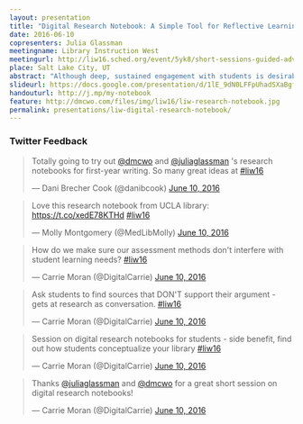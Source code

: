 ```yaml
---
layout: presentation
title: "Digital Research Notebook: A Simple Tool for Reflective Learning"
date: 2016-06-10
copresenters: Julia Glassman
meetingname: Library Instruction West
meetingurl: http://liw16.sched.org/event/5yk8/short-sessions-guided-adventures-in-team-hiking-collaborations-between-librarians-and-writing-program-faculty-to-flip-the-one-shot-library-workshop-digital-research-notebook-a-simple-tool-for-reflective-learning-at-scale
place: Salt Lake City, UT
abstract: "Although deep, sustained engagement with students is desirable, many librarians still work within the confines of the one-shot instruction session, some at universities serving tens of thousands of undergraduate students. Librarians must thus find creative ways to work at scale in order to help students craft thoughtful research questions, scaffold their research process, and think critically about the sources they find. To meet this challenge, librarians at UCLA created a digital “research notebook” which, through a combination of video tutorials and reflective writing prompts, guides student through the research process. The notebook can be assigned on its own, as a pre-assignment for a one-shot session, or as the backbone of a credit course or research consultation. This session will discuss the pedagogical framework of the notebook and offer simple ways participants can implement it at their own institutions."
slideurl: https://docs.google.com/presentation/d/1lE_9dN0LFFpUhadSXaBgfdoN2aDBPnekgbwyfOsEjT8/edit?usp=sharing
handouturl: http://j.mp/my-notebook
feature: http://dmcwo.com/files/img/liw16/liw-research-notebook.jpg
permalink: presentations/liw-digital-research-notebook/
---
```

### Twitter Feedback

<blockquote class="twitter-tweet" data-lang="en"><p lang="en" dir="ltr">Totally going to try out <a href="https://twitter.com/dmcwo">@dmcwo</a> and <a href="https://twitter.com/juliaglassman">@juliaglassman</a> &#39;s research notebooks for first-year writing. So many great ideas at <a href="https://twitter.com/hashtag/liw16?src=hash">#liw16</a></p>&mdash; Dani Brecher Cook (@danibcook) <a href="https://twitter.com/danibcook/status/741326937021259776">June 10, 2016</a></blockquote>
<script async src="//platform.twitter.com/widgets.js" charset="utf-8"></script>

<blockquote class="twitter-tweet" data-lang="en"><p lang="en" dir="ltr">Love this research notebook from UCLA library: <a href="https://t.co/xedE78KTHd">https://t.co/xedE78KTHd</a> <a href="https://twitter.com/hashtag/liw16?src=hash">#liw16</a></p>&mdash; Molly Montgomery (@MedLibMolly) <a href="https://twitter.com/MedLibMolly/status/741318343370510340">June 10, 2016</a></blockquote>
<script async src="//platform.twitter.com/widgets.js" charset="utf-8"></script>

<blockquote class="twitter-tweet" data-lang="en"><p lang="en" dir="ltr">How do we make sure our assessment methods don&#39;t interfere with student learning needs? <a href="https://twitter.com/hashtag/liw16?src=hash">#liw16</a></p>&mdash; Carrie Moran (@DigitalCarrie) <a href="https://twitter.com/DigitalCarrie/status/741323313633329153">June 10, 2016</a></blockquote>
<script async src="//platform.twitter.com/widgets.js" charset="utf-8"></script>

<blockquote class="twitter-tweet" data-lang="en"><p lang="en" dir="ltr">Ask students to find sources that DON&#39;T support their argument - gets at research as conversation. <a href="https://twitter.com/hashtag/liw16?src=hash">#liw16</a></p>&mdash; Carrie Moran (@DigitalCarrie) <a href="https://twitter.com/DigitalCarrie/status/741320636828508160">June 10, 2016</a></blockquote>
<script async src="//platform.twitter.com/widgets.js" charset="utf-8"></script>

<blockquote class="twitter-tweet" data-lang="en"><p lang="en" dir="ltr">Session on digital research notebooks for students - side benefit, find out how students conceptualize your library <a href="https://twitter.com/hashtag/liw16?src=hash">#liw16</a></p>&mdash; Carrie Moran (@DigitalCarrie) <a href="https://twitter.com/DigitalCarrie/status/741319624734609409">June 10, 2016</a></blockquote>
<script async src="//platform.twitter.com/widgets.js" charset="utf-8"></script>

<blockquote class="twitter-tweet" data-lang="en"><p lang="en" dir="ltr">Thanks <a href="https://twitter.com/juliaglassman">@juliaglassman</a> and <a href="https://twitter.com/dmcwo">@dmcwo</a> for a great short session on digital research notebooks!</p>&mdash; Carrie Moran (@DigitalCarrie) <a href="https://twitter.com/DigitalCarrie/status/741321581385768960">June 10, 2016</a></blockquote>
<script async src="//platform.twitter.com/widgets.js" charset="utf-8"></script>